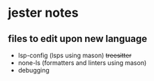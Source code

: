 # jester notes

## files to edit upon new language
- lsp-config (lsps using mason)
~~treesitter~~
- none-ls (formatters and linters using mason)
- debugging
